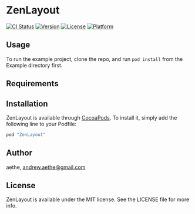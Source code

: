 # ZenLayout

[![CI Status](http://img.shields.io/travis/aethe/ZenLayout.svg?style=flat)](https://travis-ci.org/aethe/ZenLayout)
[![Version](https://img.shields.io/cocoapods/v/ZenLayout.svg?style=flat)](http://cocoapods.org/pods/ZenLayout)
[![License](https://img.shields.io/cocoapods/l/ZenLayout.svg?style=flat)](http://cocoapods.org/pods/ZenLayout)
[![Platform](https://img.shields.io/cocoapods/p/ZenLayout.svg?style=flat)](http://cocoapods.org/pods/ZenLayout)

## Usage

To run the example project, clone the repo, and run `pod install` from the Example directory first.

## Requirements

## Installation

ZenLayout is available through [CocoaPods](http://cocoapods.org). To install
it, simply add the following line to your Podfile:

```ruby
pod "ZenLayout"
```

## Author

aethe, andrew.aethe@gmail.com

## License

ZenLayout is available under the MIT license. See the LICENSE file for more info.
